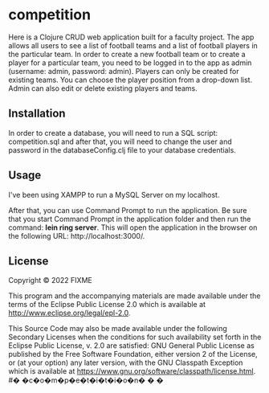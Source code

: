 # competition

Here is a Clojure CRUD web application built for a faculty project. The app allows all users to see a list of football teams and a list of football players in the particular team. In order to create a new football team or to create a player for a particular team, you need to be logged in to the app as admin (username: admin, password: admin). Players can only be created for existing teams. You can choose the player position from a drop-down list.  Admin can also edit or delete existing players and teams.

## Installation

In order to create a database, you will need to run a SQL script: competition.sql and after that, you will need to change the user and password in the databaseConfig.clj file to your database credentials.

## Usage

I've been using XAMPP to run a MySQL Server on my localhost.

After that, you can use Command Prompt to run the application. Be sure that you start Command Prompt in the application folder and then run the command: **lein ring server**. This will open the application in the browser on the following URL: http://localhost:3000/.

## License

Copyright © 2022 FIXME

This program and the accompanying materials are made available under the
terms of the Eclipse Public License 2.0 which is available at
http://www.eclipse.org/legal/epl-2.0.

This Source Code may also be made available under the following Secondary
Licenses when the conditions for such availability set forth in the Eclipse
Public License, v. 2.0 are satisfied: GNU General Public License as published by
the Free Software Foundation, either version 2 of the License, or (at your
option) any later version, with the GNU Classpath Exception which is available
at https://www.gnu.org/software/classpath/license.html.
#� �c�o�m�p�e�t�i�t�i�o�n�
�
�
